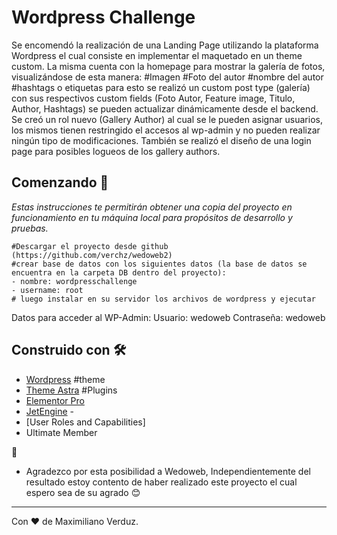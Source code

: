 # Wordpress Challenge

Se encomendó la realización de una Landing Page utilizando la plataforma Wordpress
el cual consiste en implementar el maquetado en un theme custom. La misma
cuenta con la homepage para mostrar la galería de fotos, visualizándose de esta manera:
#Imagen
#Foto del autor
#nombre del autor
#hashtags o etiquetas
para esto se realizó un custom post type (galería) con sus respectivos custom fields (Foto Autor, Feature image, Titulo, Author, Hashtags) se pueden actualizar dinámicamente desde el backend. Se creó un rol nuevo (Gallery Author) al cual se le pueden asignar usuarios, los mismos tienen restringido el accesos al wp-admin y no pueden realizar ningún tipo de modificaciones. También se realizó el diseño de una login page para posibles logueos de los gallery authors.

## Comenzando 🚀

_Estas instrucciones te permitirán obtener una copia del proyecto en funcionamiento en tu máquina local para propósitos de desarrollo y pruebas._

```
#Descargar el proyecto desde github (https://github.com/verchz/wedoweb2)
#crear base de datos con los siguientes datos (la base de datos se encuentra en la carpeta DB dentro del proyecto):
- nombre: wordpresschallenge
- username: root
# luego instalar en su servidor los archivos de wordpress y ejecutar
```
Datos para acceder al WP-Admin:
Usuario: wedoweb
Contraseña: wedoweb

## Construido con 🛠️

* [Wordpress](https://es-ar.wordpress.org/) 
#theme
* [Theme Astra](https://wpastra.com/) 
#Plugins
* [Elementor Pro](https://elementor.com/) 
* [JetEngine](https://crocoblock.com/plugins/jetengine/) - 
* [User Roles and Capabilities]
* Ultimate Member

 🎁

* Agradezco por esta posibilidad a Wedoweb,
Independientemente del resultado estoy contento de haber
realizado este proyecto el cual espero sea de su agrado 😊




---
Con ❤️ de Maximiliano Verduz.

